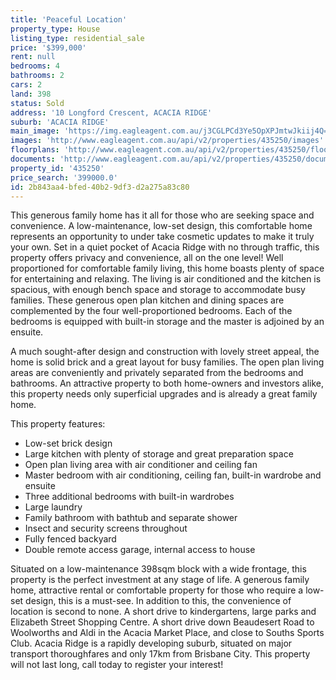 ```yaml
---
title: 'Peaceful Location'
property_type: House
listing_type: residential_sale
price: '$399,000'
rent: null
bedrooms: 4
bathrooms: 2
cars: 2
land: 398
status: Sold
address: '10 Longford Crescent, ACACIA RIDGE'
suburb: 'ACACIA RIDGE'
main_image: 'https://img.eagleagent.com.au/j3CGLPCd3Ye5OpXPJmtwJkiij4Q=/1280x854/smart/https://s3-us-west-2.amazonaws.com/eagleagent-orig/images/6822229/129682038-image-M.jpg'
images: 'http://www.eagleagent.com.au/api/v2/properties/435250/images'
floorplans: 'http://www.eagleagent.com.au/api/v2/properties/435250/floorplans'
documents: 'http://www.eagleagent.com.au/api/v2/properties/435250/documents'
property_id: '435250'
price_search: '399000.0'
id: 2b843aa4-bfed-40b2-9df3-d2a275a83c80
---
```

This generous family home has it all for those who are seeking space and convenience. A low-maintenance, low-set design, this comfortable home represents an opportunity to under take cosmetic updates to make it truly your own. Set in a quiet pocket of Acacia Ridge with no through traffic, this property offers privacy and convenience, all on the one level! Well proportioned for comfortable family living, this home boasts plenty of space for entertaining and relaxing. The living is air conditioned and the kitchen is spacious, with enough bench space and storage to accommodate busy families. These generous open plan kitchen and dining spaces are complemented by the four well-proportioned bedrooms. Each of the bedrooms is equipped with built-in storage and the master is adjoined by an ensuite.

A much sought-after design and construction with lovely street appeal, the home is solid brick and a great layout for busy families. The open plan living areas are conveniently and privately separated from the bedrooms and bathrooms. An attractive property to both home-owners and investors alike, this property needs only superficial upgrades and is already a great family home.

This property features:

*  Low-set brick design
*  Large kitchen with plenty of storage and great preparation space
*  Open plan living area with air conditioner and ceiling fan
*  Master bedroom with air conditioning, ceiling fan, built-in wardrobe and ensuite
*  Three additional bedrooms with built-in wardrobes
*  Large laundry
*  Family bathroom with bathtub and separate shower
*  Insect and security screens throughout
*  Fully fenced backyard
*  Double remote access garage, internal access to house

Situated on a low-maintenance 398sqm block with a wide frontage, this property is the perfect investment at any stage of life. A generous family home, attractive rental or comfortable property for those who require a low-set design, this is a must-see. In addition to this, the convenience of location is second to none. A short drive to kindergartens, large parks and Elizabeth Street Shopping Centre. A short drive down Beaudesert Road to Woolworths and Aldi in the Acacia Market Place, and close to Souths Sports Club. Acacia Ridge is a rapidly developing suburb, situated on major transport thoroughfares and only 17km from Brisbane City. This property will not last long, call today to register your interest!